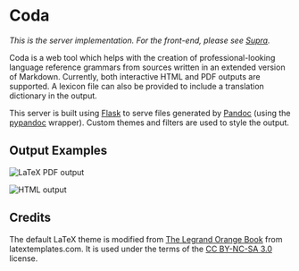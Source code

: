 # Coda

*This is the server implementation. For the front-end, please see [Supra](https://www.github.com/kdelwat/supra).*

Coda is a web tool which helps with the creation of professional-looking
language reference grammars from sources written in an extended version of
Markdown. Currently, both interactive HTML and PDF outputs are supported. A
lexicon file can also be provided to include a translation dictionary in the
output.

This server is built using [Flask](http://flask.pocoo.org/) to serve files
generated by [Pandoc](http://pandoc.org/) (using
the [pypandoc](https://github.com/bebraw/pypandoc) wrapper). Custom themes and
filters are used to style the output.

## Output Examples

![LaTeX PDF output](http://imgur.com/ix0TLvF.png)

![HTML output](http://imgur.com/cN4gHMc.png)

## Credits

The default LaTeX theme is modified
from
[The Legrand Orange Book](http://www.latextemplates.com/template/the-legrand-orange-book) from
latextemplates.com. It is used under the terms of
the [CC BY-NC-SA 3.0](http://creativecommons.org/licenses/by-nc-sa/3.0/)
license.
